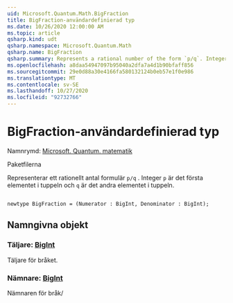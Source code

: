 ```yaml
---
uid: Microsoft.Quantum.Math.BigFraction
title: BigFraction-användardefinierad typ
ms.date: 10/26/2020 12:00:00 AM
ms.topic: article
qsharp.kind: udt
qsharp.namespace: Microsoft.Quantum.Math
qsharp.name: BigFraction
qsharp.summary: Represents a rational number of the form `p/q`. Integer `p` is the first element of the tuple and `q` is the second element of the tuple.
ms.openlocfilehash: a8daa54947097b95040a2dfa7a4d1b90bfaff856
ms.sourcegitcommit: 29e0d88a30e4166fa580132124b0eb57e1f0e986
ms.translationtype: MT
ms.contentlocale: sv-SE
ms.lasthandoff: 10/27/2020
ms.locfileid: "92732766"
---
```

# <a name="bigfraction-user-defined-type"></a>BigFraction-användardefinierad typ

Namnrymd: [Microsoft. Quantum. matematik](xref:Microsoft.Quantum.Math)

Paketfilerna [](https://nuget.org/packages/)


Representerar ett rationellt antal formulär `p/q` . Integer `p` är det första elementet i tuppeln och `q` är det andra elementet i tuppeln.

```qsharp

newtype BigFraction = (Numerator : BigInt, Denominator : BigInt);
```



## <a name="named-items"></a>Namngivna objekt

### <a name="numerator--bigint"></a>Täljare: [BigInt](xref:microsoft.quantum.lang-ref.bigint)

Täljare för bråket.
### <a name="denominator--bigint"></a>Nämnare: [BigInt](xref:microsoft.quantum.lang-ref.bigint)

Nämnaren för bråk/